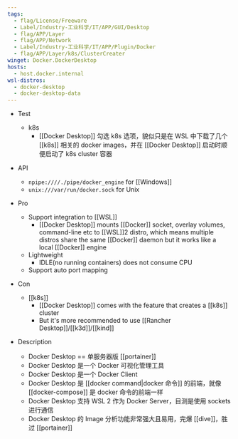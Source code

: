 ```yaml
---
tags:
  - flag/License/Freeware
  - Label/Industry-工业科学/IT/APP/GUI/Desktop
  - flag/APP/Layer
  - flag/APP/Network
  - Label/Industry-工业科学/IT/APP/Plugin/Docker
  - flag/APP/Layer/k8s/ClusterCreater
winget: Docker.DockerDesktop
hosts:
  - host.docker.internal
wsl-distros:
  - docker-desktop
  - docker-desktop-data
---
```


- Test
    - k8s
        - [[Docker Desktop]] 勾选 k8s 选项，貌似只是在 WSL 中下载了几个 [[k8s]] 相关的 docker images，并在 [[Docker Desktop]] 启动时顺便启动了 k8s cluster 容器

- API
    - `npipe:////./pipe/docker_engine` for [[Windows]]
    - `unix:///var/run/docker.sock` for Unix

- Pro
    - Support integration to [[WSL]]
        - [[Docker Desktop]] mounts [[Docker]] socket, overlay volumes, command-line etc to [[WSL]]2 distro, which means multiple distros share the same [[Docker]] daemon but it works like a local [[Docker]] engine
    - Lightweight
        - IDLE(no running containers) does not consume CPU
    - Support auto port mapping

- Con
    - [[k8s]]
        - [[Docker Desktop]] comes with the feature that creates a [[k8s]] cluster
        - But it's more recommended to use [[Rancher Desktop]]/[[k3d]]/[[kind]]

- Description
    - Docker Desktop == 单服务器版 [[portainer]]
    - Docker Desktop 是一个 Docker 可视化管理工具
    - Docker Desktop 是一个 Docker Client
    - Docker Desktop 是 [[docker command|docker 命令]] 的前端，就像 [[docker-compose]] 是 docker 命令的前端一样
    - Docker Desktop 支持 WSL 2 作为 Docker Server，目测是使用 sockets 进行通信
    - Docker Desktop 的 Image 分析功能非常强大且易用，完爆 [[dive]]，胜过 [[portainer]]
